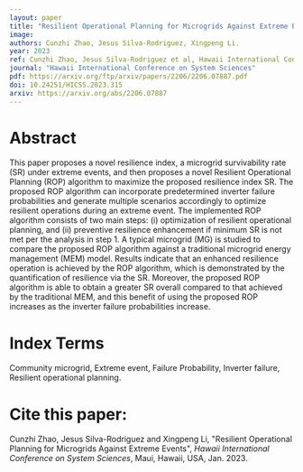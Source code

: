 ```yaml
---
layout: paper
title: "Resilient Operational Planning for Microgrids Against Extreme Events"
image: 
authors: Cunzhi Zhao, Jesus Silva-Rodriguez, Xingpeng Li.
year: 2023
ref: Cunzhi Zhao, Jesus Silva-Rodriguez et al, Hawaii International Conference on System Sciences, 2023.
journal: "Hawaii International Conference on System Sciences"
pdf: https://arxiv.org/ftp/arxiv/papers/2206/2206.07887.pdf
doi: 10.24251/HICSS.2023.315
arxiv: https://arxiv.org/abs/2206.07887
---
```


# Abstract
This paper proposes a novel resilience index, a microgrid survivability rate (SR) under extreme events, and then proposes a novel Resilient Operational Planning (ROP) algorithm to maximize the proposed resilience index SR. The proposed ROP algorithm can incorporate predetermined inverter failure probabilities and generate multiple scenarios accordingly to optimize resilient operations during an extreme event. The implemented ROP algorithm consists of two main steps: (i) optimization of resilient operational planning, and (ii) preventive resilience enhancement if minimum SR is not met per the analysis in step 1. A typical microgrid (MG) is studied to compare the proposed ROP algorithm against a traditional microgrid energy management (MEM) model. Results indicate that an enhanced resilience operation is achieved by the ROP algorithm, which is demonstrated by the quantification of resilience via the SR. Moreover, the proposed ROP algorithm is able to obtain a greater SR overall compared to that achieved by the traditional MEM, and this benefit of using the proposed ROP increases as the inverter failure probabilities increase.

# Index Terms
Community microgrid, Extreme event, Failure Probability, Inverter failure, Resilient operational planning.

# Cite this paper:
Cunzhi Zhao, Jesus Silva-Rodriguez and Xingpeng Li, "Resilient Operational Planning for Microgrids Against Extreme Events",  *Hawaii International Conference on System Sciences*, Maui, Hawaii, USA, Jan. 2023.